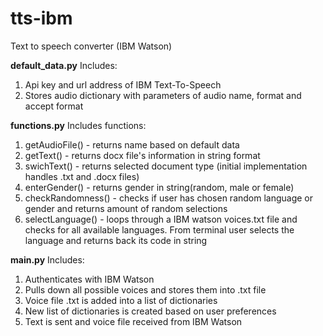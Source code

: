 # tts-ibm
Text to speech converter (IBM Watson)

******default_data.py******
Includes:
  1. Api key and url address of IBM Text-To-Speech
  2. Stores audio dictionary with parameters of audio name, format and accept format

******functions.py******
Includes functions:
  1. getAudioFile() - returns name based on default data
  2. getText() - returns docx file's information in string format
  3. swichText() - returns selected document type (initial implementation handles .txt and .docx files)
  4. enterGender() - returns gender in string(random, male or female)
  5. checkRandomness() - checks if user has chosen random language or gender and returns amount of random selections
  6. selectLanguage() - loops through a IBM watson voices.txt file and checks for all available languages. 
                        From terminal user selects the language and returns back its code in string
  
******main.py******
Includes:
  1. Authenticates with IBM Watson
  2. Pulls down all possible voices and stores them into .txt file
  3. Voice file .txt is added into a list of dictionaries
  4. New list of dictionaries is created based on user preferences
  5. Text is sent and voice file received from IBM Watson
